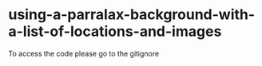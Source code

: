 # using-a-parralax-background-with-a-list-of-locations-and-images
To access the code please go to the gitignore
